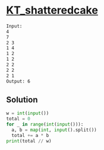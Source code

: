 # [KT_shatteredcake](https://open.kattis.com/problems/shatteredcake)



```txt
Input:
4
7
2 3
1 4
1 2
1 2
2 2
2 2
2 1
Output: 6
```

## Solution

```py
w = int(input())
total = 0
for _ in range(int(input())):
  a, b = map(int, input().split())
  total += a * b
print(total // w)
```
